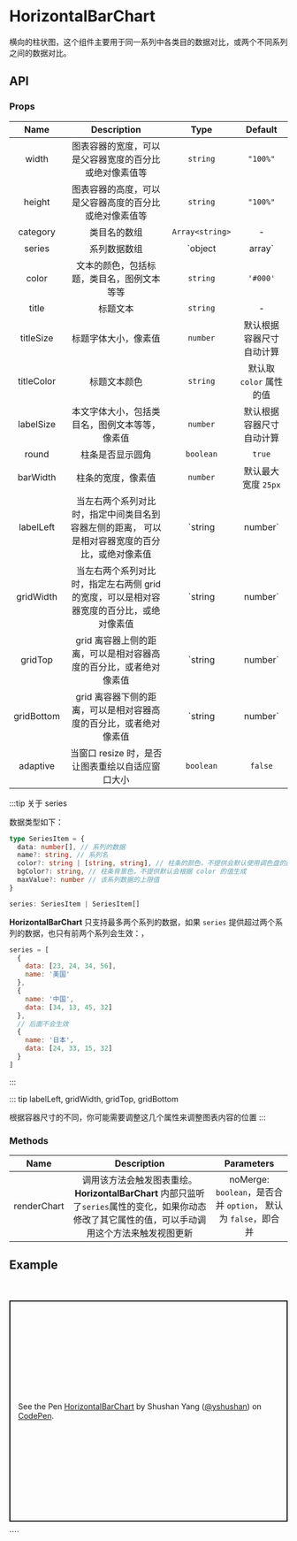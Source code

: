 # HorizontalBarChart

横向的柱状图，这个组件主要用于同一系列中各类目的数据对比，或两个不同系列之间的数据对比。

## API

### Props

|    Name    |                                           Description                                           |       Type        |         Default          |
| :--------: | :---------------------------------------------------------------------------------------------: | :---------------: | :----------------------: |
|   width    |                     图表容器的宽度，可以是父容器宽度的百分比或绝对像素值等                      |     `string`      |         `"100%"`         |
|   height   |                     图表容器的高度，可以是父容器高度的百分比或绝对像素值等                      |     `string`      |         `"100%"`         |
|  category  |                                          类目名的数组                                           |  `Array<string>`  |            -             |
|   series   |                                          系列数据数组                                           | `object | array`  |            -             |
|   color    |                           文本的颜色，包括标题，类目名，图例文本等等                            |     `string`      |         `'#000'`         |
|   title    |                                            标题文本                                             |     `string`      |            -             |
| titleSize  |                                      标题字体大小，像素值                                       |     `number`      | 默认根据容器尺寸自动计算 |
| titleColor |                                          标题文本颜色                                           |     `string`      | 默认取 `color` 属性的值  |
| labelSize  |                         本文字体大小，包括类目名，图例文本等等，像素值                          |     `number`      | 默认根据容器尺寸自动计算 |
|   round    |                                        柱条是否显示圆角                                         |     `boolean`     |          `true`          |
|  barWidth  |                                       柱条的宽度，像素值                                        |     `number`      |   默认最大宽度 `25px`    |
| labelLeft  | 当左右两个系列对比时，指定中间类目名到容器左侧的距离， 可以是相对容器宽度的百分比，或绝对像素值 | `string | number` |          `46%`           |
| gridWidth  |    当左右两个系列对比时，指定左右两侧 grid 的宽度，可以是相对容器宽度的百分比，或绝对像素值     | `string | number` |          `37%`           |
|  gridTop   |                grid 离容器上侧的距离，可以是相对容器高度的百分比，或者绝对像素值                | `string | number` |            -             |
| gridBottom |                grid 离容器下侧的距离，可以是相对容器高度的百分比，或者绝对像素值                | `string | number` |            -             |
|  adaptive  |                        当窗口 resize 时，是否让图表重绘以自适应窗口大小                         |     `boolean`     |         `false`          |

:::tip 关于 series

数据类型如下：

```ts
type SeriesItem = {
  data: number[], // 系列的数据
  name?: string, // 系列名
  color?: string | [string, string], // 柱条的颜色，不提供会默认使用调色盘的颜色，若提供一个数组，则显示渐变色
  bgColor?: string, // 柱条背景色，不提供默认会根据 color 的值生成
  maxValue?: number // 该系列数据的上限值
}

series: SeriesItem | SeriesItem[]
```

**HorizontalBarChart** 只支持最多两个系列的数据，如果 `series` 提供超过两个系列的数据，也只有前两个系列会生效：，

```js
series = [
  {
    data: [23, 24, 34, 56],
    name: '美国'
  },
  {
    name: '中国',
    data: [34, 13, 45, 32]
  },
  // 后面不会生效
  {
    name: '日本',
    data: [24, 33, 15, 32]
  }
]
```

:::

::: tip labelLeft, gridWidth, gridTop, gridBottom

根据容器尺寸的不同，你可能需要调整这几个属性来调整图表内容的位置
:::

### Methods

|    Name     |                                                                    Description                                                                    |                           Parameters                           |
| :---------: | :-----------------------------------------------------------------------------------------------------------------------------------------------: | :------------------------------------------------------------: |
| renderChart | 调用该方法会触发图表重绘。**HorizontalBarChart** 内部只监听了`series`属性的变化，如果你动态修改了其它属性的值，可以手动调用这个方法来触发视图更新 | noMerge: `boolean`，是否合并 `option`， 默认为 `false`，即合并 |

## Example

<div style="height:20px;"></div>
<p class="codepen" data-height="400" data-theme-id="dark" data-default-tab="js,result" data-user="yshushan" data-slug-hash="RwWMXre" data-preview="true" style="height: 400px; box-sizing: border-box; display: flex; align-items: center; justify-content: center; border: 2px solid; margin: 1em 0; padding: 1em;" data-pen-title="HorizontalBarChart">
  <span>See the Pen <a href="https://codepen.io/yshushan/pen/RwWMXre">
  HorizontalBarChart</a> by Shushan Yang (<a href="https://codepen.io/yshushan">@yshushan</a>)
  on <a href="https://codepen.io">CodePen</a>.</span>
</p>
<script async src="https://static.codepen.io/assets/embed/ei.js"></script>
````
